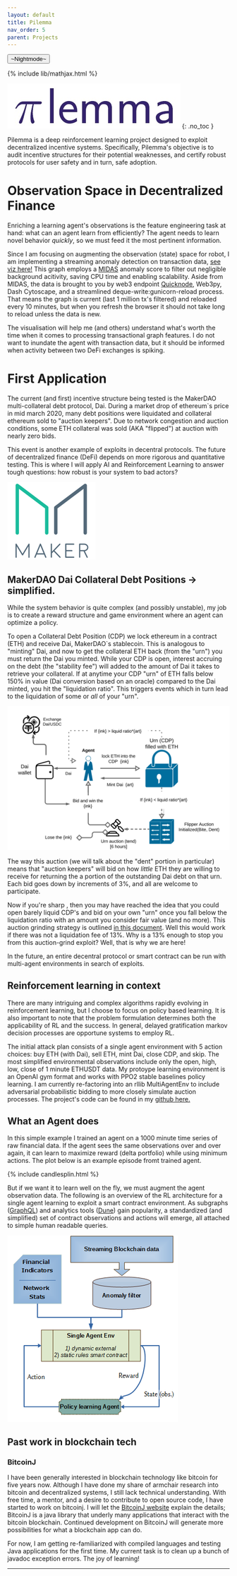 ```yaml
---
layout: default
title: Pilemma
nav_order: 5
parent: Projects
---
```

<button class="btn js-toggle-dark-mode">~Nightmode~</button>

<script>
const toggleDarkMode = document.querySelector('.js-toggle-dark-mode')
const cssFile = document.querySelector('[rel="stylesheet"]')
const originalCssRef = cssFile.getAttribute('href')
const darkModeCssRef = originalCssRef.replace('just-the-docs.css', 'dark-mode-preview.css')

addEvent(toggleDarkMode, 'click', function(){
  if (cssFile.getAttribute('href') === originalCssRef) {
    cssFile.setAttribute('href', darkModeCssRef)
  } else {
    cssFile.setAttribute('href', originalCssRef)
  }
})
</script>


{% include lib/mathjax.html %}

![](/assets/pilemma_logo_small.jpg)
{: .no_toc } 

Pilemma is a deep reinforcement learning project designed to exploit
decentralized incentive systems. Specifically, Pilemma's objective is to audit
incentive structures for their potential weaknesses, and certify robust
protocols for user safety and in turn, safe adoption.  

# Observation Space in Decentralized Finance

Enriching a learning agent's observations is the feature engineering task at hand: what can an agent learn from efficiently? The agent needs to learn novel behavior *quickly*, so we must feed it the most pertinent information.

Since I am focusing on augmenting the observation (state) space for robot, I am implementing a streaming anomaly detection on transaction data, [see viz here!](http://ec2-54-89-50-233.compute-1.amazonaws.com:8080/) This graph employs a [MIDAS](https://towardsdatascience.com/anomaly-detection-in-dynamic-graphs-using-midas-e4f8d0b1db45) anomaly score to filter out negligible background acitivity, saving CPU time and enabling scalability. Aside from MIDAS, the data is brought to you by web3 endpoint [Quicknode](https://www.quiknode.io/), Web3py, Dash Cytoscape, and a streamlined deque-write:gunicorn-reload process. That means the graph is current (last 1 million tx's filtered) and reloaded every 10 minutes, but when you refresh the browser it should not take long to reload unless the data is new. 

The visualisation will help me (and others) understand what's worth the time when it comes to processing transactional graph features. I do not want to inundate the agent with transaction data, but it should be informed when activity between two DeFi exchanges is spiking. 

# First Application

The current (and first) incentive structure being tested is the MakerDAO
multi-collateral debt protocol, Dai. During a market drop of ethereum`s price
in mid march 2020, many debt positions were liquidated and collateral ethereum
sold to "auction keepers". Due to network congestion and auction conditions, some
ETH collateral was sold (AKA "flipped") at auction with nearly zero bids. 

This event is another example of exploits in decentral protocols. The future of
decentralized finance (DeFi) depends on more rigorous and quantitative testing.
This is where I will apply AI and Reinforcement Learning to answer tough
questions: how robust is your system to bad actors? 

![Dai CDP minting and auction cycle](/assets/makerdao.svg)

## MakerDAO Dai Collateral Debt Positions -> simplified.

While the system behavior is quite complex (and possibly unstable), my
job is to create a reward structure and game environment where an agent can
optimize a policy.

To open a Collateral Debt Position (CDP) we lock ethereum in a contract (ETH)
and receive Dai, MakerDAO`s stablecoin. This is analogous to "minting" Dai, and
now to get the collateral ETH back (from the "urn") you must return the Dai you
minted. While your CDP is open, interest accruing on the debt (the "stability
fee") will added to the amount of Dai it takes to retrieve your collateral.  If at anytime your CDP "urn"
of ETH falls below 150% in value (Dai conversion based on an oracle) compared
to the Dai minted, you hit the "liquidation ratio". This triggers events which
in turn lead to the liquidation of some or *all* of your "urn".  

<p align="center">
  <img  src="/assets/DaiCDP.svg">
</p>


The way this auction (we will talk about the "dent" portion in particular)
means that "auction keepers" will bid on how *little* ETH they are willing to
receive for returning the a portion of the outstanding Dai debt on that urn. Each bid goes
down by increments of 3%, and all are welcome to participate. 

Now if you're sharp , then you may have reached the idea that you could open
barely liquid CDP's and bid on your own "urn" once you fall below the
liquidation ratio with an amount you consider fair value (and no more). This auction grinding strategy is outlined [in this document](https://github.com/livnev/auction-grinding/blob/master/grinding.pdf). Well this would work if there was not a liquidation fee of
13%.  Why is a 13% enough to stop you from this auction-grind exploit? Well,
that is why we are here! 

 In the future, an entire decentral protocol or smart contract can be run with multi-agent
environments in search of exploits.
## Reinforcement learning in context

There are many intriguing and complex algorithms rapidly evolving in reinforcement learning, but I choose to focus on policy based learning. It is also important to note that the problem formulation determines both the applicability of RL and the success. In general, delayed gratification markov decision processes are opportune systems to employ RL.


The initial attack plan consists of a single agent environment with 5 action choices: buy ETH (with Dai), sell ETH, mint Dai, close CDP, and skip. The most simplified environmental observations include only the open, high, low, close of 1 minute ETHUSDT data. My protoype learning environment is an OpenAI gym format and works with PPO2 stable baselines policy learning. I am currently re-factoring into an rllib MultiAgentEnv to include adversarial probabilistic bidding to more closely simulate auction processes. The project's code can be found in my [github here.](https://github.com/cmackeen/pilemma)

## What an Agent does
In this simple example I trained an agent on a 1000 minute time series of raw financial data. If the agent sees the same observations over and over again, it can learn to maximize reward (delta portfolio) while using minimum actions. The plot below is an example episode fromt trained agent.

{% include candlesplin.html %}

But if we want it to learn well on the fly, we must augment the agent observation data. The following is an overview of the RL architecture for a single agent learning to exploit a smart contract environment. As subgraphs ([GraphQL](https://thegraph.com/)) and  analytics tools ([Dune](https://www.duneanalytics.com/)) gain popularity, a standardized (and simplified) set of contract observations and actions will emerge, all attached to simple human readable queries.

![Single Agent RL Workflow](/assets/pilemma_over.png)


## Past work in blockchain tech

### BitcoinJ

I have been generally interested in blockchain technology like bitcoin for five
years now. Although I have done my share of armchair research into bitcoin and
decentralized systems, I still lack technical understanding. With free time, a
mentor, and a desire to contribute to open source code, I have started to work
on bitcoinj. I will let the [BitcoinJ website](https://bitcoinj.github.io/)
explain the details; BitcoinJ is a java library that
underly many applications that interact with the bitcoin blockchain. Continued
development on BitcoinJ will generate more possibilities for what a blockchain
app can do.

For now, I am getting re-familiarized with compiled languages and testing Java
applications for the first time. My current task is to clean up a bunch of
javadoc exception errors. The joy of learning!



---



